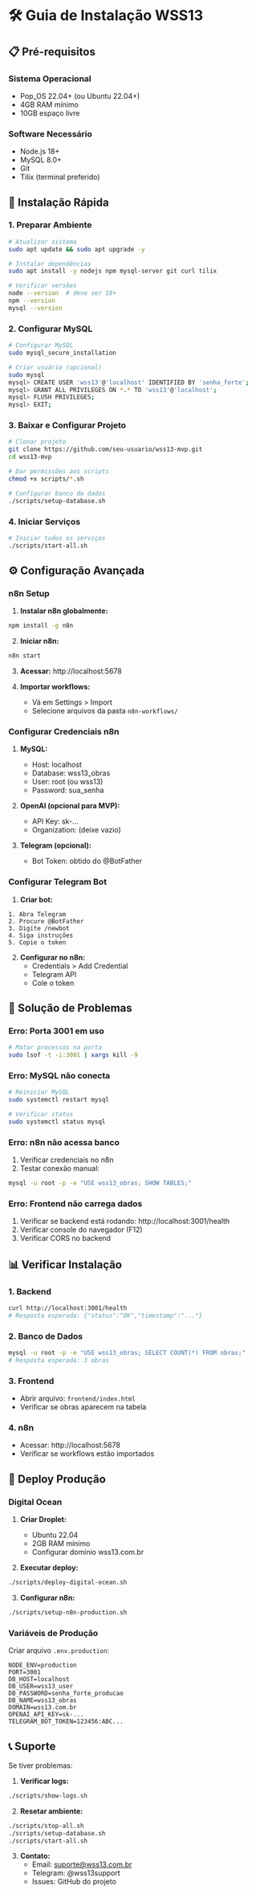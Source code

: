 # 🛠 Guia de Instalação WSS13

## 📋 Pré-requisitos

### Sistema Operacional
- Pop_OS 22.04+ (ou Ubuntu 22.04+)
- 4GB RAM mínimo
- 10GB espaço livre

### Software Necessário
- Node.js 18+
- MySQL 8.0+
- Git
- Tilix (terminal preferido)

## 🚀 Instalação Rápida

### 1. Preparar Ambiente

```bash
# Atualizar sistema
sudo apt update && sudo apt upgrade -y

# Instalar dependências
sudo apt install -y nodejs npm mysql-server git curl tilix

# Verificar versões
node --version  # deve ser 18+
npm --version
mysql --version
```

### 2. Configurar MySQL

```bash
# Configurar MySQL
sudo mysql_secure_installation

# Criar usuário (opcional)
sudo mysql
mysql> CREATE USER 'wss13'@'localhost' IDENTIFIED BY 'senha_forte';
mysql> GRANT ALL PRIVILEGES ON *.* TO 'wss13'@'localhost';
mysql> FLUSH PRIVILEGES;
mysql> EXIT;
```

### 3. Baixar e Configurar Projeto

```bash
# Clonar projeto
git clone https://github.com/seu-usuario/wss13-mvp.git
cd wss13-mvp

# Dar permissões aos scripts
chmod +x scripts/*.sh

# Configurar banco de dados
./scripts/setup-database.sh
```

### 4. Iniciar Serviços

```bash
# Iniciar todos os serviços
./scripts/start-all.sh
```

## ⚙️ Configuração Avançada

### n8n Setup

1. **Instalar n8n globalmente:**
```bash
npm install -g n8n
```

2. **Iniciar n8n:**
```bash
n8n start
```

3. **Acessar:** http://localhost:5678

4. **Importar workflows:**
   - Vá em Settings > Import
   - Selecione arquivos da pasta `n8n-workflows/`

### Configurar Credenciais n8n

1. **MySQL:**
   - Host: localhost
   - Database: wss13_obras
   - User: root (ou wss13)
   - Password: sua_senha

2. **OpenAI (opcional para MVP):**
   - API Key: sk-...
   - Organization: (deixe vazio)

3. **Telegram (opcional):**
   - Bot Token: obtido do @BotFather

### Configurar Telegram Bot

1. **Criar bot:**
```
1. Abra Telegram
2. Procure @BotFather
3. Digite /newbot
4. Siga instruções
5. Copie o token
```

2. **Configurar no n8n:**
   - Credentials > Add Credential
   - Telegram API
   - Cole o token

## 🐞 Solução de Problemas

### Erro: Porta 3001 em uso
```bash
# Matar processos na porta
sudo lsof -t -i:3001 | xargs kill -9
```

### Erro: MySQL não conecta
```bash
# Reiniciar MySQL
sudo systemctl restart mysql

# Verificar status
sudo systemctl status mysql
```

### Erro: n8n não acessa banco
1. Verificar credenciais no n8n
2. Testar conexão manual:
```bash
mysql -u root -p -e "USE wss13_obras; SHOW TABLES;"
```

### Erro: Frontend não carrega dados
1. Verificar se backend está rodando: http://localhost:3001/health
2. Verificar console do navegador (F12)
3. Verificar CORS no backend

## 📊 Verificar Instalação

### 1. Backend
```bash
curl http://localhost:3001/health
# Resposta esperada: {"status":"OK","timestamp":"..."}
```

### 2. Banco de Dados
```bash
mysql -u root -p -e "USE wss13_obras; SELECT COUNT(*) FROM obras;"
# Resposta esperada: 3 obras
```

### 3. Frontend
- Abrir arquivo: `frontend/index.html`
- Verificar se obras aparecem na tabela

### 4. n8n
- Acessar: http://localhost:5678
- Verificar se workflows estão importados

## 🚀 Deploy Produção

### Digital Ocean

1. **Criar Droplet:**
   - Ubuntu 22.04
   - 2GB RAM mínimo
   - Configurar domínio wss13.com.br

2. **Executar deploy:**
```bash
./scripts/deploy-digital-ocean.sh
```

3. **Configurar n8n:**
```bash
./scripts/setup-n8n-production.sh
```

### Variáveis de Produção

Criar arquivo `.env.production`:
```env
NODE_ENV=production
PORT=3001
DB_HOST=localhost
DB_USER=wss13_user
DB_PASSWORD=senha_forte_producao
DB_NAME=wss13_obras
DOMAIN=wss13.com.br
OPENAI_API_KEY=sk-...
TELEGRAM_BOT_TOKEN=123456:ABC...
```

## 📞 Suporte

Se tiver problemas:

1. **Verificar logs:**
```bash
./scripts/show-logs.sh
```

2. **Resetar ambiente:**
```bash
./scripts/stop-all.sh
./scripts/setup-database.sh
./scripts/start-all.sh
```

3. **Contato:**
   - Email: suporte@wss13.com.br
   - Telegram: @wss13support
   - Issues: GitHub do projeto
